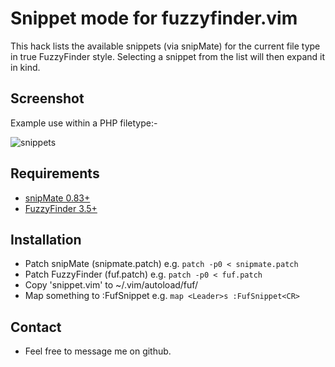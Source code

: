 # Snippet mode for fuzzyfinder.vim

This hack lists the available snippets (via snipMate) for the current file type
in true FuzzyFinder style. Selecting a snippet from the list will then expand
it in kind.

## Screenshot

Example use within a PHP filetype:-

![snippets](http://img15.imageshack.us/img15/4523/fufsnippet.png)

## Requirements

- [snipMate 0.83+](http://www.vim.org/scripts/script.php?script_id=2540)
- [FuzzyFinder 3.5+](http://www.vim.org/scripts/script.php?script_id=1984)

## Installation

- Patch snipMate (snipmate.patch) e.g. `patch -p0 < snipmate.patch`
- Patch FuzzyFinder (fuf.patch) e.g. `patch -p0 < fuf.patch`
- Copy 'snippet.vim' to ~/.vim/autoload/fuf/
- Map something to :FufSnippet e.g. `map <Leader>s :FufSnippet<CR>`

## Contact

- Feel free to message me on github.
